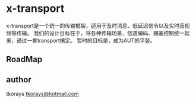 # x-transport

x-transport是一个统一的传输框架，适用于及时消息、低延迟信令以及实时音视频等传输。
我们的设计目标在于，将各种传输场景、信道编码、拥塞控制统一起来，通过一套transport搞定。
暂时的目标是，成为AUT的平替。

## RoadMap



## author
tkorays <tkorays@hotmail.com>

